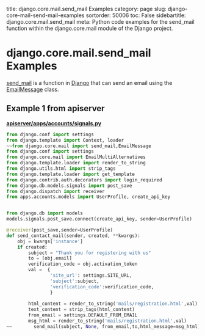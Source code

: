 title: django.core.mail.send_mail Examples
category: page
slug: django-core-mail-send-mail-examples
sortorder: 50006
toc: False
sidebartitle: django.core.mail.send_mail
meta: Python code examples for the send_mail function within the django.core.mail  module of the Django project. 


# django.core.mail.send_mail Examples
[send_mail](https://github.com/django/django/blob/master/django/core/mail/__init__.py)
is a function in [Django](/django.html) that can send an email
using the [EmailMessage](/django-core-mail-messages-emailmessage-examples.html)
class.


## Example 1 from apiserver


[**apiserver/apps/accounts/signals.py**](https://github.com/renjith-tring/apiserver/blob/master/apps/accounts/signals.py)

```python
from django.conf import settings
from django.template import Context, loader
~~from django.core.mail import send_mail,EmailMessage
from django.conf import settings
from django.core.mail import EmailMultiAlternatives
from django.template.loader import render_to_string
from django.utils.html import strip_tags
from django.template.loader import get_template
from django.contrib.auth.decorators import login_required
from django.db.models.signals import post_save
from django.dispatch import receiver
from apps.accounts.models import UserProfile, create_api_key


from django.db import models
models.signals.post_save.connect(create_api_key, sender=UserProfile)

@receiver(post_save,sender=UserProfile)                
def send_contact_mail(sender, created, **kwargs):
    obj = kwargs['instance']
    if created:
        subject = "Thank you for registering with us"
        to = [obj.email]
        verification_code = obj.activation_token
        val =  { 
                'site_url': settings.SITE_URL,
                'subject':subject,
                'verification_code':verification_code,
                }
        
        html_content = render_to_string('mails/registration.html',val)
        text_content = strip_tags(html_content)
        from_email = settings.DEFAULT_FROM_EMAIL
        msg_html = render_to_string('mails/registration.html',val)
~~        send_mail(subject, None, from_email,to,html_message=msg_html)
```
